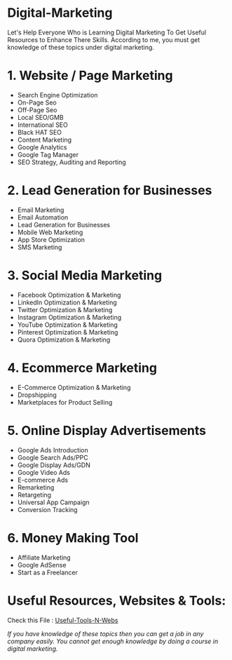 # Digital-Marketing
Let's Help Everyone Who is Learning Digital Marketing To Get Useful Resources to Enhance There Skills.
According to me, you must get knowledge of these topics under digital marketing.
# 1. Website / Page Marketing

- Search Engine Optimization
- On-Page Seo
- Off-Page Seo
- Local SEO/GMB
- International SEO
- Black HAT SEO
- Content Marketing
- Google Analytics
- Google Tag Manager
- SEO Strategy, Auditing and Reporting

# 2. Lead Generation for Businesses

- Email Marketing
- Email Automation
- Lead Generation for Businesses
- Mobile Web Marketing
- App Store Optimization
- SMS Marketing

# 3. Social Media Marketing

- Facebook Optimization & Marketing
- LinkedIn Optimization & Marketing
- Twitter Optimization & Marketing
- Instagram Optimization & Marketing
- YouTube Optimization & Marketing
- Pinterest Optimization & Marketing
- Quora Optimization & Marketing

# 4. Ecommerce Marketing

- E-Commerce Optimization & Marketing
- Dropshipping
- Marketplaces for Product Selling

# 5. Online Display Advertisements

- Google Ads Introduction
- Google Search Ads/PPC
- Google Display Ads/GDN
- Google Video Ads
- E-commerce Ads
- Remarketing
- Retargeting
- Universal App Campaign
- Conversion Tracking

# 6. Money Making Tool

- Affiliate Marketing
- Google AdSense
- Start as a Freelancer

# Useful Resources, Websites & Tools:
Check this File : [Useful-Tools-N-Webs](/Useful-Tools-N-Webs.md/)


*If you have knowledge of these topics then you can get a job in any company easily. You cannot get enough knowledge by doing a course in digital marketing.*
